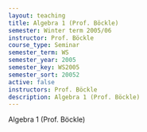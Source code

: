 ```yaml
---
layout: teaching
title: Algebra 1 (Prof. Böckle)
semester: Winter term 2005/06
instructor: Prof. Böckle
course_type: Seminar
semester_term: WS
semester_year: 2005
semester_key: WS2005
semester_sort: 20052
active: false
instructors: Prof. Böckle
description: Algebra 1 (Prof. Böckle)
---
```


Algebra 1 (Prof. Böckle)

